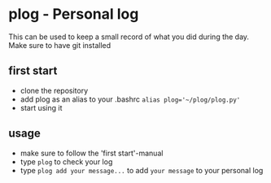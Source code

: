 # plog - Personal log
This can be used to keep a small record of what you did during the day.
Make sure to have git installed

## first start
* clone the repository
* add plog as an alias to your .bashrc `alias plog='~/plog/plog.py'`
* start using it

## usage
* make sure to follow the 'first start'-manual
* type `plog` to check your log
* type `plog add your message...` to add `your message` to your personal log
